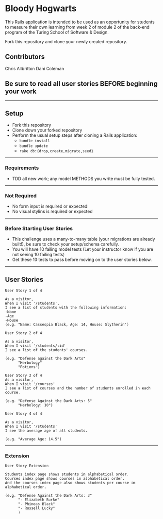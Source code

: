 # Bloody Hogwarts

This Rails application is intended to be used as an opportunity for students to measure their own learning from week 2 of module 2 of the back-end program of the Turing School of Software & Design.

Fork this repository and clone your newly created repository.

## Contributors

Chris Allbritton
Dani Coleman
## Be sure to read all user stories BEFORE beginning your work
---

## Setup

* Fork this repository
* Clone down your forked repository
* Perform the usual setup steps after cloning a Rails application:
  - `bundle install`
  - `bundle update`
  - `rake db:{drop,create,migrate,seed}`
---

### Requirements

* TDD all new work; any model METHODS you write must be fully tested.
---
### Not Required

* No form input is required or expected
* No visual stylins is required or expected
---
### Before Starting User Stories

* This challenge uses a many-to-many table (your migrations are already built!), be sure to check your setup/schema carefully.
* You will have 10 failing model tests (Let your instructor know if you are not seeing 10 failing tests)
* Get these 10 tests to pass before moving on to the user stories below.

---

## User Stories

```
User Story 1 of 4

As a visitor,
When I visit '/students',
I see a list of students with the following information:
-Name
-Age
-House
(e.g. "Name: Casseopia Black, Age: 14, House: Slytherin")
```

```
User Story 2 of 4

As a visitor,
When I visit '/students/:id'
I see a list of the students' courses.

(e.g. "Defense against the Dark Arts"
      "Herbology"
      "Potions")
```

```
User Story 3 of 4
As a visitor,
When I visit '/courses'
I see a list of courses and the number of students enrolled in each course.

(e.g. "Defense Against the Dark Arts: 5"
      "Herbology: 10")
```

```
User Story 4 of 4

As a visitor,
When I visit '/students'
I see the average age of all students.

(e.g. "Average Age: 14.5")
```
---
### Extension
```
User Story Extension

Students index page shows students in alphabetical order.
Courses index page shows courses in alphabetical order.
And the courses index page also shows students per course in alphabetical order.

(e.g. "Defense Against the Dark Arts: 3"
      "- Elizabeth Burke"  
      "- Phineas Black"
      "- Russell Lucky"
      )
```
